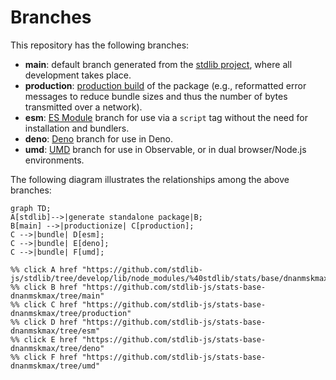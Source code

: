 <!--

@license Apache-2.0

Copyright (c) 2022 The Stdlib Authors.

Licensed under the Apache License, Version 2.0 (the "License");
you may not use this file except in compliance with the License.
You may obtain a copy of the License at

    http://www.apache.org/licenses/LICENSE-2.0

Unless required by applicable law or agreed to in writing, software
distributed under the License is distributed on an "AS IS" BASIS,
WITHOUT WARRANTIES OR CONDITIONS OF ANY KIND, either express or implied.
See the License for the specific language governing permissions and
limitations under the License.

-->

# Branches

This repository has the following branches:

-   **main**: default branch generated from the [stdlib project][stdlib-url], where all development takes place.
-   **production**: [production build][production-url] of the package (e.g., reformatted error messages to reduce bundle sizes and thus the number of bytes transmitted over a network).
-   **esm**: [ES Module][esm-url] branch for use via a `script` tag without the need for installation and bundlers.
-   **deno**: [Deno][deno-url] branch for use in Deno.
-   **umd**: [UMD][umd-url] branch for use in Observable, or in dual browser/Node.js environments.

The following diagram illustrates the relationships among the above branches:

```mermaid
graph TD;
A[stdlib]-->|generate standalone package|B;
B[main] -->|productionize| C[production];
C -->|bundle| D[esm];
C -->|bundle| E[deno];
C -->|bundle| F[umd];

%% click A href "https://github.com/stdlib-js/stdlib/tree/develop/lib/node_modules/%40stdlib/stats/base/dnanmskmax"
%% click B href "https://github.com/stdlib-js/stats-base-dnanmskmax/tree/main"
%% click C href "https://github.com/stdlib-js/stats-base-dnanmskmax/tree/production"
%% click D href "https://github.com/stdlib-js/stats-base-dnanmskmax/tree/esm"
%% click E href "https://github.com/stdlib-js/stats-base-dnanmskmax/tree/deno"
%% click F href "https://github.com/stdlib-js/stats-base-dnanmskmax/tree/umd"
```

[stdlib-url]: https://github.com/stdlib-js/stdlib/tree/develop/lib/node_modules/%40stdlib/stats/base/dnanmskmax
[production-url]: https://github.com/stdlib-js/stats-base-dnanmskmax/tree/production
[deno-url]: https://github.com/stdlib-js/stats-base-dnanmskmax/tree/deno
[umd-url]: https://github.com/stdlib-js/stats-base-dnanmskmax/tree/umd
[esm-url]: https://github.com/stdlib-js/stats-base-dnanmskmax/tree/esm